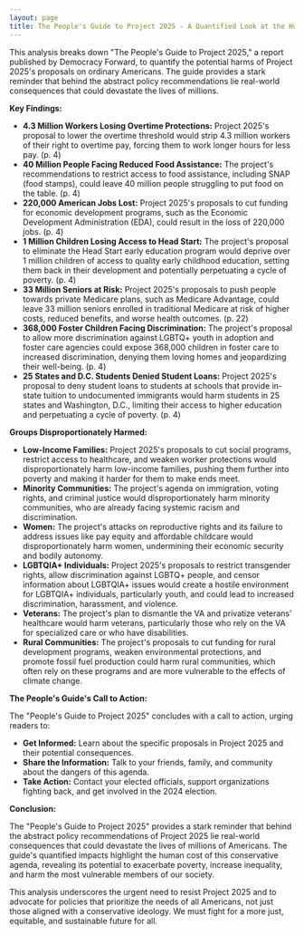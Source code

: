 ```yaml
---
layout: page
title: The People's Guide to Project 2025 - A Quantified Look at the Human Cost of a Conservative Agenda
---
```


This analysis breaks down "The People's Guide to Project 2025," a report published by Democracy Forward, to quantify the potential harms of Project 2025's proposals on ordinary Americans. The guide provides a stark reminder that behind the abstract policy recommendations lie real-world consequences that could devastate the lives of millions.

**Key Findings:**

* **4.3 Million Workers Losing Overtime Protections:** Project 2025's proposal to lower the overtime threshold would strip 4.3 million workers of their right to overtime pay, forcing them to work longer hours for less pay. (p. 4)
* **40 Million People Facing Reduced Food Assistance:**  The project's recommendations to restrict access to food assistance, including SNAP (food stamps), could leave 40 million people struggling to put food on the table. (p. 4)
* **220,000 American Jobs Lost:**  Project 2025's proposals to cut funding for economic development programs, such as the Economic Development Administration (EDA), could result in the loss of 220,000 jobs. (p. 4)
* **1 Million Children Losing Access to Head Start:**  The project's proposal to eliminate the Head Start early education program would deprive over 1 million children of access to quality early childhood education, setting them back in their development and potentially perpetuating a cycle of poverty. (p. 4)
* **33 Million Seniors at Risk:**  Project 2025's proposals to push people towards private Medicare plans, such as Medicare Advantage, could leave 33 million seniors enrolled in traditional Medicare at risk of higher costs, reduced benefits, and worse health outcomes. (p. 22)
* **368,000 Foster Children Facing Discrimination:**  The project's proposal to allow more discrimination against LGBTQ+ youth in adoption and foster care agencies could expose 368,000 children in foster care to increased discrimination, denying them loving homes and jeopardizing their well-being. (p. 4)
* **25 States and D.C. Students Denied Student Loans:**  Project 2025's proposal to deny student loans to students at schools that provide in-state tuition to undocumented immigrants would harm students in 25 states and Washington, D.C., limiting their access to higher education and perpetuating a cycle of poverty. (p. 4)

**Groups Disproportionately Harmed:**

* **Low-Income Families:**  Project 2025's proposals to cut social programs, restrict access to healthcare, and weaken worker protections would disproportionately harm low-income families, pushing them further into poverty and making it harder for them to make ends meet.
* **Minority Communities:**  The project's agenda on immigration, voting rights, and criminal justice would disproportionately harm minority communities, who are already facing systemic racism and discrimination.
* **Women:**  The project's attacks on reproductive rights and its failure to address issues like pay equity and affordable childcare would disproportionately harm women, undermining their economic security and bodily autonomy.
* **LGBTQIA+ Individuals:**  Project 2025's proposals to restrict transgender rights, allow discrimination against LGBTQ+ people, and censor information about LGBTQIA+ issues would create a hostile environment for LGBTQIA+ individuals, particularly youth, and could lead to increased discrimination, harassment, and violence.
* **Veterans:**  The project's plan to dismantle the VA and privatize veterans' healthcare would harm veterans, particularly those who rely on the VA for specialized care or who have disabilities.
* **Rural Communities:**  The project's proposals to cut funding for rural development programs, weaken environmental protections, and promote fossil fuel production could harm rural communities, which often rely on these programs and are more vulnerable to the effects of climate change.

**The People's Guide's Call to Action:**

The "People's Guide to Project 2025" concludes with a call to action, urging readers to:

* **Get Informed:**  Learn about the specific proposals in Project 2025 and their potential consequences.
* **Share the Information:**  Talk to your friends, family, and community about the dangers of this agenda.
* **Take Action:**  Contact your elected officials, support organizations fighting back, and get involved in the 2024 election.

**Conclusion:**

The "People's Guide to Project 2025" provides a stark reminder that behind the abstract policy recommendations of Project 2025 lie real-world consequences that could devastate the lives of millions of Americans. The guide's quantified impacts highlight the human cost of this conservative agenda, revealing its potential to exacerbate poverty, increase inequality, and harm the most vulnerable members of our society.

This analysis underscores the urgent need to resist Project 2025 and to advocate for policies that prioritize the needs of all Americans, not just those aligned with a conservative ideology. We must fight for a more just, equitable, and sustainable future for all. 
